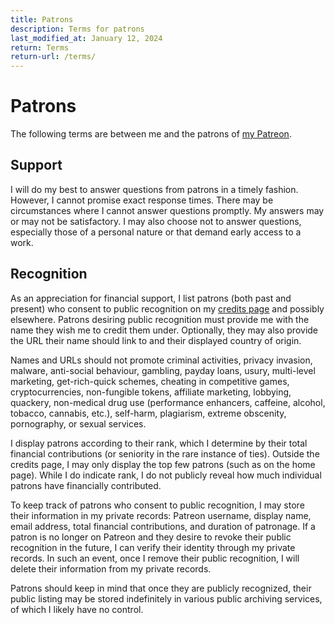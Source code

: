 ```yaml
---
title: Patrons
description: Terms for patrons
last_modified_at: January 12, 2024
return: Terms
return-url: /terms/
---
```


# Patrons
The following terms are between me and the patrons of <a href="https://www.patreon.com/schizoidnightmares" target="_blank">my Patreon</a>.

## Support
I will do my best to answer questions from patrons in a timely fashion. However, I cannot promise exact response times. There may be circumstances where I cannot answer questions promptly. My answers may or may not be satisfactory. I may also choose not to answer questions, especially those of a personal nature or that demand early access to a work.

## Recognition
As an appreciation for financial support, I list patrons (both past and present) who consent to public recognition on my [credits page](/credits/) and possibly elsewhere. Patrons desiring public recognition must provide me with the name they wish me to credit them under. Optionally, they may also provide the URL their name should link to and their displayed country of origin.

Names and URLs should not promote criminal activities, privacy invasion, malware, anti-social behaviour, gambling, payday loans, usury, multi-level marketing, get-rich-quick schemes, cheating in competitive games, cryptocurrencies, non-fungible tokens, affiliate marketing, lobbying, quackery, non-medical drug use (performance enhancers, caffeine, alcohol, tobacco, cannabis, etc.), self-harm, plagiarism, extreme obscenity, pornography, or sexual services.

I display patrons according to their rank, which I determine by their total financial contributions (or seniority in the rare instance of ties). Outside the credits page, I may only display the top few patrons (such as on the home page). While I do indicate rank, I do not publicly reveal how much individual patrons have financially contributed.

To keep track of patrons who consent to public recognition, I may store their information in my private records: Patreon username, display name, email address, total financial contributions, and duration of patronage. If a patron is no longer on Patreon and they desire to revoke their public recognition in the future, I can verify their identity through my private records. In such an event, once I remove their public recognition, I will delete their information from my private records.

Patrons should keep in mind that once they are publicly recognized, their public listing may be stored indefinitely in various public archiving services, of which I likely have no control.
